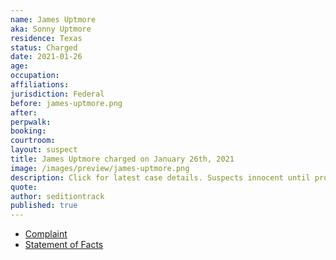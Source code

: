 ```yaml
---
name: James Uptmore
aka: Sonny Uptmore
residence: Texas
status: Charged
date: 2021-01-26
age:
occupation:
affiliations:
jurisdiction: Federal
before: james-uptmore.png
after:
perpwalk:
booking:
courtroom:
layout: suspect
title: James Uptmore charged on January 26th, 2021
image: /images/preview/james-uptmore.png
description: Click for latest case details. Suspects innocent until proven guilty.
quote:
author: seditiontrack
published: true
---
```


- [Complaint](https://www.justice.gov/opa/page/file/1360731/download)
- [Statement of Facts](https://www.justice.gov/opa/page/file/1360731/download)